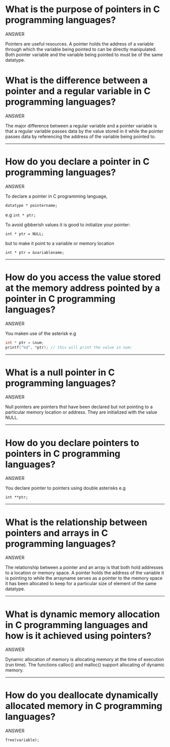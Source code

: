 # What is the purpose of pointers in C programming languages?

ANSWER

Pointers are useful resources. A pointer holds the address of a variable through which the variable being pointed to can be directly manipulated. Both pointer variable and the variable being pointed to must be of the same datatype.

# What is the difference between a pointer and a regular variable in C programming languages?

ANSWER

The major difference between a regular variable and a pointer variable is that a regular variable passes data by the value stored in it while the pointer passes data by referencing the address of the variable being pointed to.

---

# How do you declare a pointer in C programming languages?

ANSWER

To declare a pointer in C programming language,

`datatype * pointername;`

e.g `int * ptr;`

To avoid gibberish values it is good to initialize your pointer:

`int * ptr = NULL;`

but to make it point to a variable or memory location

`int * ptr = &variablename;`

---

# How do you access the value stored at the memory address pointed by a pointer in C programming languages?

ANSWER

You maken use of the asterisk
e.g
```c
int * ptr = &num;
printf("%d", *ptr); // this will print the value in num;
```

---

# What is a null pointer in C programming languages?

ANSWER

Null pointers are pointers thst have been declared but not pointing to a particular memory location or address. They are initialized with the value NULL.

---

# How do you declare pointers to pointers in C programming languages?

ANSWER

You declare pointer to pointers using double asterisks
e.g

`int **ptr;`

---

# What is the relationship between pointers and arrays in C programming languages?

ANSWER

The relationship between a pointer and an array is that both hold addresses to a location or memory space.
A pointer holds the address of the variable it is pointing to while the arrayname serves as a pointer to the memory space it has been allocated to keep for a particular size of element of the same datatype.

---

# What is dynamic memory allocation in C programming languages and how is it achieved using pointers?

ANSWER

Dynamic allocation of memory is allocating memory at the time of execution (run time). The functions calloc() and malloc() support allocating of dynamic memory.

---

# How do you deallocate dynamically allocated memory in C programming languages?

ANSWER

`free(variable);`
